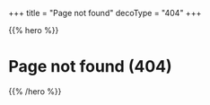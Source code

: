 +++
title = "Page not found"
decoType = "404"
+++

{{% hero %}}

# Page not found (404)

{{% /hero %}}
